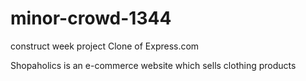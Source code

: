 # minor-crowd-1344
construct week project
Clone of Express.com

Shopaholics is an e-commerce website which sells clothing products
